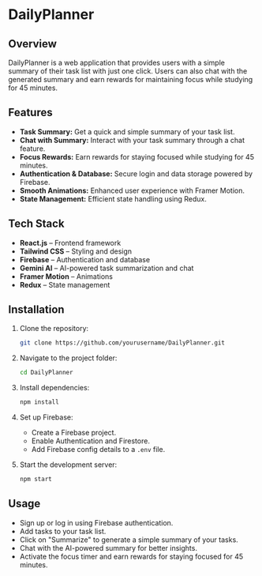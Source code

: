 # DailyPlanner

## Overview

DailyPlanner is a web application that provides users with a simple summary of their task list with just one click. Users can also chat with the generated summary and earn rewards for maintaining focus while studying for 45 minutes.

## Features

- **Task Summary:** Get a quick and simple summary of your task list.
- **Chat with Summary:** Interact with your task summary through a chat feature.
- **Focus Rewards:** Earn rewards for staying focused while studying for 45 minutes.
- **Authentication & Database:** Secure login and data storage powered by Firebase.
- **Smooth Animations:** Enhanced user experience with Framer Motion.
- **State Management:** Efficient state handling using Redux.

## Tech Stack

- **React.js** – Frontend framework
- **Tailwind CSS** – Styling and design
- **Firebase** – Authentication and database
- **Gemini AI** – AI-powered task summarization and chat
- **Framer Motion** – Animations
- **Redux** – State management

## Installation

1. Clone the repository:

   ```bash
   git clone https://github.com/yourusername/DailyPlanner.git
   ```

2. Navigate to the project folder:

   ```bash
   cd DailyPlanner
   ```

3. Install dependencies:

   ```bash
   npm install
   ```

4. Set up Firebase:

   - Create a Firebase project.
   - Enable Authentication and Firestore.
   - Add Firebase config details to a `.env` file.

5. Start the development server:

   ```bash
   npm start
   ```

## Usage

- Sign up or log in using Firebase authentication.
- Add tasks to your task list.
- Click on "Summarize" to generate a simple summary of your tasks.
- Chat with the AI-powered summary for better insights.
- Activate the focus timer and earn rewards for staying focused for 45 minutes.




